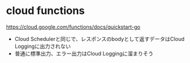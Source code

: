 # cloud functions
https://cloud.google.com/functions/docs/quickstart-go

- Cloud Schedulerと同じで、レスポンスのbodyとして返すデータはCloud Loggingに出力されない
- 普通に標準出力、エラー出力はCloud Loggingに溜まりそう